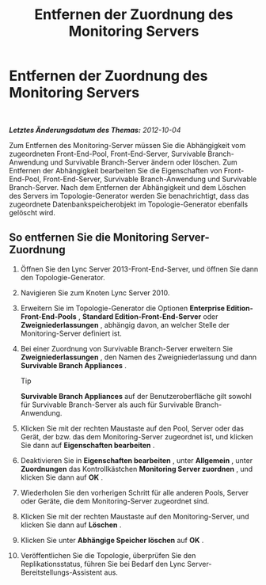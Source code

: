 ﻿---
title: Entfernen der Zuordnung des Monitoring Servers
TOCTitle: Entfernen der Zuordnung des Monitoring Servers
ms:assetid: c45b22ae-fc06-484a-a05b-735bd1bb7448
ms:mtpsurl: https://technet.microsoft.com/de-de/library/JJ721877(v=OCS.15)
ms:contentKeyID: 49890932
ms.date: 05/19/2016
mtps_version: v=OCS.15
ms.translationtype: HT
---

# Entfernen der Zuordnung des Monitoring Servers

 

_**Letztes Änderungsdatum des Themas:** 2012-10-04_

Zum Entfernen des Monitoring-Server müssen Sie die Abhängigkeit vom zugeordneten Front-End-Pool, Front-End-Server, Survivable Branch-Anwendung und Survivable Branch-Server ändern oder löschen. Zum Entfernen der Abhängigkeit bearbeiten Sie die Eigenschaften von Front-End-Pool, Front-End-Server, Survivable Branch-Anwendung und Survivable Branch-Server. Nach dem Entfernen der Abhängigkeit und dem Löschen des Servers im Topologie-Generator werden Sie benachrichtigt, dass das zugeordnete Datenbankspeicherobjekt im Topologie-Generator ebenfalls gelöscht wird.

## So entfernen Sie die Monitoring Server-Zuordnung

1.  Öffnen Sie den Lync Server 2013-Front-End-Server, und öffnen Sie dann den Topologie-Generator.

2.  Navigieren Sie zum Knoten Lync Server 2010.

3.  Erweitern Sie im Topologie-Generator die Optionen **Enterprise Edition-Front-End-Pools** , **Standard Edition-Front-End-Server** oder **Zweigniederlassungen** , abhängig davon, an welcher Stelle der Monitoring-Server definiert ist.

4.  Bei einer Zuordnung von Survivable Branch-Server erweitern Sie **Zweigniederlassungen** , den Namen des Zweigniederlassung und dann **Survivable Branch Appliances** .
    

    > [!TIP]
    > <STRONG>Survivable Branch Appliances</STRONG> auf der Benutzeroberfläche gilt sowohl für Survivable Branch-Server als auch für Survivable Branch-Anwendung.



5.  Klicken Sie mit der rechten Maustaste auf den Pool, Server oder das Gerät, der bzw. das dem Monitoring-Server zugeordnet ist, und klicken Sie dann auf **Eigenschaften bearbeiten** .

6.  Deaktivieren Sie in **Eigenschaften bearbeiten** , unter **Allgemein** , unter **Zuordnungen** das Kontrollkästchen **Monitoring Server zuordnen** , und klicken Sie dann auf **OK** .

7.  Wiederholen Sie den vorherigen Schritt für alle anderen Pools, Server oder Geräte, die dem Monitoring-Server zugeordnet sind.

8.  Klicken Sie mit der rechten Maustaste auf den Monitoring-Server, und klicken Sie dann auf **Löschen** .

9.  Klicken Sie unter **Abhängige Speicher löschen** auf **OK** .

10. Veröffentlichen Sie die Topologie, überprüfen Sie den Replikationsstatus, führen Sie bei Bedarf den Lync Server-Bereitstellungs-Assistent aus.

